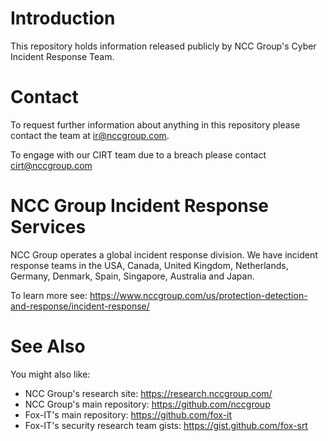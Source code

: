 # Introduction

This repository holds information released publicly by NCC Group's Cyber Incident Response Team.

# Contact

To request further information about anything in this repository please contact the team at ir@nccgroup.com.

To engage with our CIRT team due to a breach please contact cirt@nccgroup.com

# NCC Group Incident Response Services

NCC Group operates a global incident response division. We have incident response teams in the USA, Canada, United Kingdom, Netherlands, 
Germany, Denmark, Spain, Singapore, Australia and Japan.

To learn more see: https://www.nccgroup.com/us/protection-detection-and-response/incident-response/

# See Also

You might also like:

 * NCC Group's research site: https://research.nccgroup.com/
 * NCC Group's main repository: https://github.com/nccgroup
 * Fox-IT's main repository: https://github.com/fox-it
 * Fox-IT's security research team gists: https://gist.github.com/fox-srt
